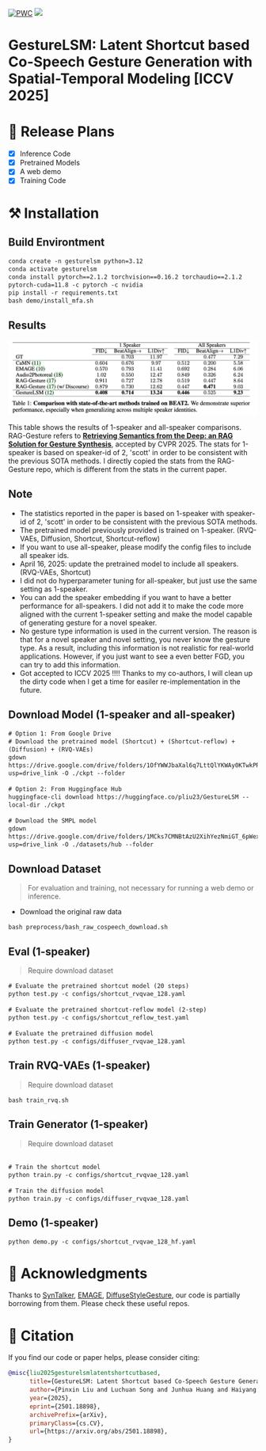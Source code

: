[![PWC](https://img.shields.io/endpoint.svg?url=https://paperswithcode.com/badge/gesturelsm-latent-shortcut-based-co-speech/gesture-generation-on-beat2)](https://paperswithcode.com/sota/gesture-generation-on-beat2?p=gesturelsm-latent-shortcut-based-co-speech) <a href="https://arxiv.org/abs/2501.18898"><img src="https://img.shields.io/badge/arxiv-gray?logo=arxiv&amp"></a>



# GestureLSM: Latent Shortcut based Co-Speech Gesture Generation with Spatial-Temporal Modeling [ICCV 2025]


# 📝 Release Plans

- [x] Inference Code
- [x] Pretrained Models
- [x] A web demo
- [x] Training Code

# ⚒️ Installation

## Build Environtment

```
conda create -n gesturelsm python=3.12
conda activate gesturelsm
conda install pytorch==2.1.2 torchvision==0.16.2 torchaudio==2.1.2 pytorch-cuda=11.8 -c pytorch -c nvidia
pip install -r requirements.txt
bash demo/install_mfa.sh
```

## Results

![Beat Results](beat-new.png)

This table shows the results of 1-speaker and all-speaker comparisons. RAG-Gesture refers to [**Retrieving Semantics from the Deep: an RAG Solution for Gesture Synthesis**](https://arxiv.org/abs/2412.06786), accepted by CVPR 2025. The stats for 1-speaker is based on speaker-id of 2, 'scott' in order to be consistent with the previous SOTA methods. I directly copied the stats from the RAG-Gesture repo, which is different from the stats in the current paper. 

## Note
- The statistics reported in the paper is based on 1-speaker with speaker-id of 2, 'scott' in order to be consistent with the previous SOTA methods.
- The pretrained model previously provided is trained on 1-speaker. (RVQ-VAEs, Diffusion, Shortcut, Shortcut-reflow)
- If you want to use all-speaker, please modify the config files to include all speaker ids.
- April 16, 2025: update the pretrained model to include all speakers. (RVQ-VAEs, Shortcut)
- I did not do hyperparameter tuning for all-speaker, but just use the same setting as 1-speaker.
- You can add the speaker embedding if you want to have a better performance for all-speakers. I did not add it to make the code more aligned with the current 1-speaker setting and make the model capable of generating gesture for a novel speaker.
- No gesture type information is used in the current version. The reason is that for a novel speaker and novel setting, you never know the gesture type. As a result, including this information is not realistic for real-world applications. However, if you just want to see a even better FGD, you can try to add this information.
- Got accepted to ICCV 2025 !!!! Thanks to my co-authors, I will clean up the dirty code when I get a time for easiler re-implementation in the future.





## Download Model (1-speaker and all-speaker)
```
# Option 1: From Google Drive
# Download the pretrained model (Shortcut) + (Shortcut-reflow) + (Diffusion) + (RVQ-VAEs)
gdown https://drive.google.com/drive/folders/1OfYWWJbaXal6q7LttQlYKWAy0KTwkPRw?usp=drive_link -O ./ckpt --folder

# Option 2: From Huggingface Hub
huggingface-cli download https://huggingface.co/pliu23/GestureLSM --local-dir ./ckpt

# Download the SMPL model
gdown https://drive.google.com/drive/folders/1MCks7CMNBtAzU2XihYezNmiGT_6pWex8?usp=drive_link -O ./datasets/hub --folder
```

## Download Dataset
> For evaluation and training, not necessary for running a web demo or inference.

- Download the original raw data
```
bash preprocess/bash_raw_cospeech_download.sh
```

## Eval (1-speaker)
> Require download dataset 
```
# Evaluate the pretrained shortcut model (20 steps)
python test.py -c configs/shortcut_rvqvae_128.yaml

# Evaluate the pretrained shortcut-reflow model (2-step)
python test.py -c configs/shortcut_reflow_test.yaml

# Evaluate the pretrained diffusion model
python test.py -c configs/diffuser_rvqvae_128.yaml

```

## Train RVQ-VAEs (1-speaker)
> Require download dataset 
```
bash train_rvq.sh
```

## Train Generator (1-speaker)
> Require download dataset 
```

# Train the shortcut model
python train.py -c configs/shortcut_rvqvae_128.yaml

# Train the diffusion model
python train.py -c configs/diffuser_rvqvae_128.yaml
```


## Demo (1-speaker)
```
python demo.py -c configs/shortcut_rvqvae_128_hf.yaml
```



# 🙏 Acknowledgments
Thanks to [SynTalker](https://github.com/RobinWitch/SynTalker/tree/main), [EMAGE](https://github.com/PantoMatrix/PantoMatrix/tree/main/scripts/EMAGE_2024), [DiffuseStyleGesture](https://github.com/YoungSeng/DiffuseStyleGesture), our code is partially borrowing from them. Please check these useful repos.


# 📖 Citation

If you find our code or paper helps, please consider citing:

```bibtex
@misc{liu2025gesturelsmlatentshortcutbased,
      title={GestureLSM: Latent Shortcut based Co-Speech Gesture Generation with Spatial-Temporal Modeling}, 
      author={Pinxin Liu and Luchuan Song and Junhua Huang and Haiyang Liu and Chenliang Xu},
      year={2025},
      eprint={2501.18898},
      archivePrefix={arXiv},
      primaryClass={cs.CV},
      url={https://arxiv.org/abs/2501.18898}, 
}
```
